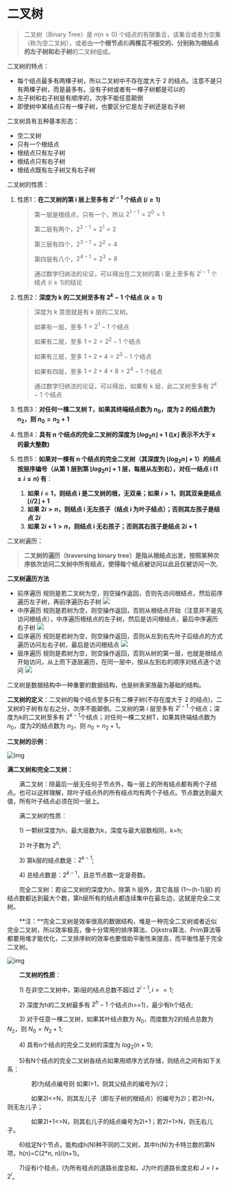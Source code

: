 # 二叉树

> 二叉树（Binary Tree）是 $n (n \geq 0)$ 个结点的有限集合，该集合或者为空集（称为空二叉树），或者由**一个根节点**和**两棵互不相交的、分别称为根结点的左子树和右子树**的二叉树组成。

二叉树的特点：
- 每个结点最多有两棵子树，所以二叉树中不存在度大于 2 的结点。注意不是只有两棵子树，而是最多有。没有子树或者有一棵子树都是可以的
- 左子树和右子树是有顺序的，次序不能任意颠倒
- 即使树中某结点只有一棵子树，也要区分它是左子树还是右子树

二叉树具有五种基本形态：
- 空二叉树
- 只有一个根结点
- 根结点只有左子树
- 根结点只有右子树
- 根结点既有左子树又有右子树

二叉树的性质：

1. 性质1：**在二叉树的第 i 层上至多有 $2^{i-1}$ 个结点 ($i \geq 1$)**

   > 第一层是根结点，只有一个，所以 $2^{1-1}=2^{0}=1$
   >
   > 第二层有两个，$2^{2-1}=2^{1}=2$
   >
   > 第三层有四个，$2^{3-1}=2^{2}=4$
   >
   > 第四层有八个，$2^{4-1}=2^{3}=8$
   >
   > 通过数学归纳法的论证，可以得出在二叉树的第 i 层上至多有 $2^{i-1}$ 个结点 ($i \geq 1$)的结论

2. 性质2：**深度为 k 的二叉树至多有 $2^{k}-1$ 个结点 ($k \geq 1$)**

   > 深度为 k 意思就是有 k 层的二叉树。
   >
   > 如果有一层，至多 $1=2^{1}-1$ 个结点
   >
   > 如果有二层，至多 $1+2=2^{2}-1$ 个结点
   >
   > 如果有三层，至多 $1+2+4=2^{3}-1$ 个结点
   >
   > 如果有四层，至多 $1+2+4+8=2^{4}-1$ 个结点
   >
   > 通过数学归纳法的论证，可以得出，如果有 k 层，此二叉树至多有 $2^{k}-1$ 个结点

3. 性质3：**对任何一棵二叉树 T，如果其终端结点数为 $n_{0}$，度为 2 的结点数为 $n_{2}$，则 $n_{0}=n_{2}+1$**

4. 性质4：**具有 n 个结点的完全二叉树的深度为 $\left \lfloor log_{2}n \right \rfloor + 1$ ($\left \lfloor x \right \rfloor$ 表示不大于 x 的最大整数)**

5. 性质5：**如果对一棵有 n 个结点的完全二叉树（其深度为 $\left \lfloor log_{2}n \right \rfloor + 1$）的结点按层序编号（从第 1 层到第 $\left \lfloor log_{2}n \right \rfloor + 1$ 层，每层从左到右），对任一结点 i ($1 \leq i \leq n$) 有**：
   1. **如果 $i=1$，则结点 i 是二叉树的根，无双亲；如果 $i>1$，则其双亲是结点 $\left \lfloor i/2 \right \rfloor + 1$**
   2. **如果 $2i>n$，则结点 i 无左孩子（结点 i 为叶子结点）；否则其左孩子是结点 $2i$**
   3. **如果 $2i+1>n$，则结点 i 无右孩子；否则其右孩子是结点 $2i+1$**

二叉树遍历：

> **二叉树的遍历（traversing binary tree）是指从根结点出发，按照某种次序依次访问二叉树中所有结点，使得每个结点被访问以此且仅被访问一次**。

**二叉树遍历方法**

- 前序遍历
    规则是若二叉树为空，则空操作返回，否则先访问根结点，然后前序遍历左子树，再前序遍历右子树
    ![](https://gitee.com/superzchao/GraphBed/raw/master/publish/2020/数据结构/前序遍历.png)
- 中序遍历
    规则是若树为空，则空操作返回，否则从根结点开始（注意并不是先访问根结点），中序遍历根结点的左子树，然后是访问根结点，最后中序遍历右子树
    ![](https://gitee.com/superzchao/GraphBed/raw/master/publish/2020/数据结构/中序遍历.png)
- 后序遍历
    规则是若树为空，则空操作返回，否则从左到右先叶子后结点的方式遍历访问左右子树，最后是访问根结点
    ![](https://gitee.com/superzchao/GraphBed/raw/master/publish/2020/数据结构/后序遍历.png)
- 层序遍历
    规则是若树为空，则空操作返回，否则从树的第一层，也就是根结点开始访问，从上而下逐层遍历，在同一层中，按从左到右的顺序对结点逐个访问
    ![](https://gitee.com/superzchao/GraphBed/raw/master/publish/2020/数据结构/层序遍历.png)































二叉树是数据结构中一种重要的数据结构，也是树表家族最为基础的结构。

**二叉树的定义**：二叉树的每个结点至多只有二棵子树(不存在度大于 2 的结点)，二叉树的子树有左右之分，次序不能颠倒。二叉树的第 $i$ 层至多有 $2^{i-1}$ 个结点；深度为k的二叉树至多有 $2^{k-1}$个结点；对任何一棵二叉树T，如果其终端结点数为 $n_{0}$，度为2的结点数为 $n_{2}$，则 $n_{0}=n_{2}+1$。

**二叉树的示例**：

![img](D:\superz\BigData-A-Question\数据结构与算法\树\images\2009050402.jpg)

**满二叉树和完全二叉树：**

　　满二叉树：除最后一层无任何子节点外，每一层上的所有结点都有两个子结点。也可以这样理解，除叶子结点外的所有结点均有两个子结点。节点数达到最大值，所有叶子结点必须在同一层上。

　　满二叉树的性质：

　　1) 一颗树深度为h，最大层数为k，深度与最大层数相同，k=h;

　　2) 叶子数为 $2^{h}$;

　　3) 第k层的结点数是：$2^{k-1}$;

　　4) 总结点数是：$2^{k-1}$，且总节点数一定是奇数。

　　完全二叉树：若设二叉树的深度为h，除第 h 层外，其它各层 (1～(h-1)层) 的结点数都达到最大个数，第h层所有的结点都连续集中在最左边，这就是完全二叉树。

　　**注：**完全二叉树是效率很高的数据结构，堆是一种完全二叉树或者近似完全二叉树，所以效率极高，像十分常用的排序算法、Dijkstra算法、Prim算法等都要用堆才能优化，二叉排序树的效率也要借助平衡性来提高，而平衡性基于完全二叉树。

![img](D:\superz\BigData-A-Question\数据结构与算法\树\images\141749056837546.png)

　　**二叉树的性质**：

　　1) 在非空二叉树中，第i层的结点总数不超过 $2^{i-1}, i>=1$;

　　2) 深度为h的二叉树最多有 $2^{h}-1$ 个结点(h>=1)，最少有h个结点;

　　3) 对于任意一棵二叉树，如果其叶结点数为 $N_{0}$，而度数为2的结点总数为 $N_{2}$，则 $N_{0}=N_{2}+1$;

　　4) 具有n个结点的完全二叉树的深度为 $log_{2}(n+1)$;

　　5)有N个结点的完全二叉树各结点如果用顺序方式存储，则结点之间有如下关系：

　　　　若I为结点编号则 如果I>1，则其父结点的编号为I/2；

　　　　如果2I<=N，则其左儿子（即左子树的根结点）的编号为2I；若2I>N，则无左儿子；

　　　　如果2I+1<=N，则其右儿子的结点编号为2I+1；若2I+1>N，则无右儿子。

　　6)给定N个节点，能构成h(N)种不同的二叉树，其中h(N)为卡特兰数的第N项，h(n)=C(2*n, n)/(n+1)。

　　7)设有i个枝点，I为所有枝点的道路长度总和，J为叶的道路长度总和 $J=I+2^{i}$。














